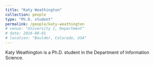 ```yaml
---
title: "Katy Weathington"
collection: people
type: "Ph.D. student"
permalink: /people/katy-weathington
# venue: "University 1, Department"
# date: 2016-08-01
# location: "Boulder, Colorado, USA"
---
```


Katy Weathington is a Ph.D. student in the Department of Information Science.